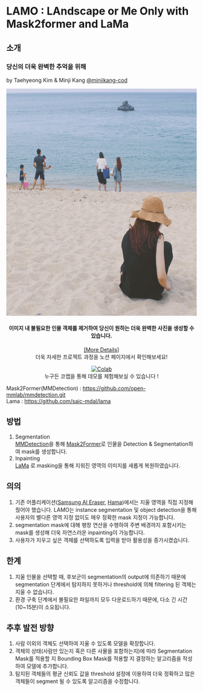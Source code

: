 # LAMO : LAndscape or Me Only with Mask2former and LaMa
## 소개
### 당신의 더욱 완벽한 추억을 위해
by Taehyeong Kim & Minji Kang [@minjikang-cod](https://github.com/minjikang-cod)   
    
<div align="center">
<p align"center"><img src="/image/demo.gif" width="600" height="600"></p>

#### 이미지 내 불필요한 인물 객체를 제거하여 당신이 원하는 더욱 완벽한 사진을 생성할 수 있습니다.
</div>





<div align="center">

[[More Details]](https://wry-phalange-187.notion.site/LAMO-218edf4f99fd4574b176a2c4371b345f)  
더욱 자세한 프로젝트 과정을 노션 페이지에서 확인해보세요!   
  
[![Colab](https://colab.research.google.com/assets/colab-badge.svg)](https://colab.research.google.com/drive/13LhTvB7RF2e5_JNEcdVgZRLmQLt7eBQJ?usp=sharing)   
누구든 코랩을 통해 데모를 체험해보실 수 있습니다 !
</div>

Mask2Former(MMDetection) : https://github.com/open-mmlab/mmdetection.git  
Lama : https://github.com/saic-mdal/lama  

## 방법
1. Segmentation  
    [MMDetection](https://github.com/open-mmlab/mmdetection)을 통해 [Mask2Former](https://github.com/open-mmlab/mmdetection/tree/master/configs/mask2former)로 인물을 Detection & Segmentation하여 mask를 생성합니다. 
2. Inpainting  
    [LaMa](https://github.com/saic-mdal/lama) 로 masking을 통해 지워진 영역의 이미지를 새롭게 복원하였습니다.
## 의의
1. 기존 어플리케이션([Samsung AI Eraser](https://www.samsung.com/africa_en/support/mobile-devices/how-to-remove-unwanted-objects-from-photos-on-your-galaxy-phone/), [Hama](https://www.hama.app/ko))에서는 지울 영역을 직접 지정해줬어야 했습니다. LAMO는 instance segmentation 및 object detection을 통해 사용자의 별다른 영역 지정 없이도 매우 정확한 mask 지정이 가능합니다.
2. segmentation mask에 대해 팽창 연산을 수행하여 주변 배경까지 포함시키는 mask를 생성해 더욱 자연스러운 inpainting이 가능합니다.
3. 사용자가 지우고 싶은 객체를 선택하도록 입력을 받아 활용성을 증가시켰습니다.  

## 한계
1. 지울 인물을 선택할 때, 후보군이 segmentation의 output에 의존하기 때문에 segmentation 단계에서 탐지하지 못하거나 threshold에 의해 filtering 된 객체는 지울 수 없습니다.
2. 환경 구축 단계에서 불필요한 파일까지 모두 다운로드하기 때문에, 다소 긴 시간(10~15분)이 소요됩니다.  

## 추후 발전 방향
1. 사람 이외의 객체도 선택하여 지울 수 있도록 모델을 확장합니다.
2. 객체의 상태(사람만 있는지 혹은 다른 사물을 포함하는지)에 따라 Segmentation Mask를 적용할 지 Bounding Box Mask를 적용할 지 결정하는 알고리즘을 작성하여 모델에 추가합니다.
3. 탐지된 객체들의 평균 신뢰도 값을 threshold 설정에 이용하여 더욱 정확하고 많은 객체들이 segment 될 수 있도록 알고리즘을 수정합니다. 
